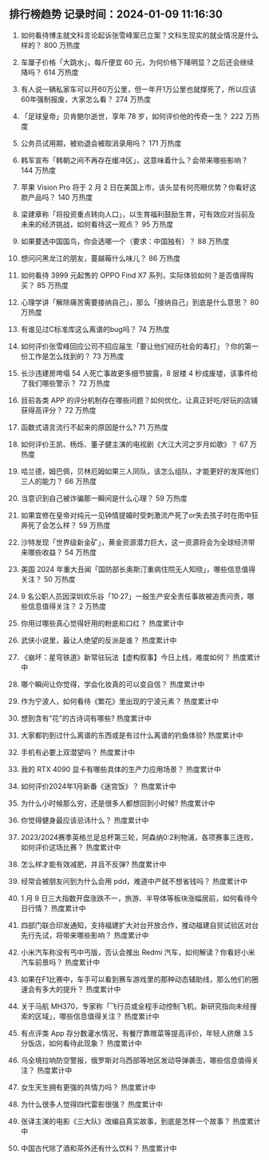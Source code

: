 
## 排行榜趋势 记录时间：2024-01-09 11:16:30
  
  1. 如何看待博主就文科言论起诉张雪峰案已立案？文科生现实的就业情况是什么样的？ 800 万热度
    
  2. 车厘子价格「大跳水」，每斤便宜 60 元，为何价格下降明显？之后还会继续降吗？ 614 万热度
    
  3. 有人说一辆私家车可以开60万公里，但一年开1万公里也就撑死了，所以应该60年强制报废，大家怎么看？ 274 万热度
    
  4. 「足球皇帝」贝肯鲍尔逝世，享年 78 岁，如何评价他的传奇一生？ 222 万热度
    
  5. 公务员试用期，被劝退会被取消录用吗？ 171 万热度
    
  6. 韩军宣布「韩朝之间不再存在缓冲区」，这意味着什么？会带来哪些影响？ 144 万热度
    
  7. 苹果 Vision Pro 将于 2 月 2 日在美国上市，该头显有何亮眼优势？你看好这款产品吗？ 140 万热度
    
  8. 梁建章称「将投资重点转向人口」，以生育福利鼓励生育，可有效应对当前及未来的经济挑战，如何看待这一观点？ 95 万热度
    
  9. 如果要选中国国鸟，你会选哪一个（要求：中国独有）？ 88 万热度
    
  10. 想问问黑龙江的朋友，蔓越莓什么味儿？ 86 万热度
    
  11. 如何看待 3999 元起售的 OPPO Find X7 系列，实际体验如何？是否值得购买？ 85 万热度
    
  12. 心理学讲「解除痛苦需要接纳自己」，那么「接纳自己」到底是什么意思？ 80 万热度
    
  13. 有谁见过C标准库这么离谱的bug吗？ 74 万热度
    
  14. 如何评价张雪峰回应公司不招应届生「要让他们经历社会的毒打」？你的第一份工作是怎么找到的？ 73 万热度
    
  15. 长沙违建房垮塌 54 人死亡事故更多细节披露，8 层楼 4 秒成废墟，该事件给了我们哪些警示？ 72 万热度
    
  16. 目前各类 APP 的评分机制存在哪些问题？如何优化，让真正好吃/好玩的店铺获得高评分？ 72 万热度
    
  17. 函数式语言流行不起来的原因是什么? 71 万热度
    
  18. 如何评价王凯、杨烁、董子健主演的电视剧《大江大河之岁月如歌》？ 67 万热度
    
  19. 哈兰德，姆巴佩，贝林厄姆如果三人同队，该怎么组队，才能更好的发挥他们三人的能力？ 66 万热度
    
  20. 当意识到自己被诈骗那一瞬间是什么心理？ 59 万热度
    
  21. 如果宜修在皇帝对纯元一见钟情提婚时受刺激流产死了or失去孩子时在雨中狂奔死了会怎么样？ 59 万热度
    
  22. 沙特发现「世界级新金矿」，黄金资源潜力巨大，这一资源将会为全球经济带来哪些收益？ 54 万热度
    
  23. 美国 2024 年重大丑闻「国防部长奥斯汀重病住院无人知晓」，哪些信息值得关注？ 50 万热度
    
  24. 9 名公职人员因深圳欢乐谷「10·27」一般生产安全责任事故被追责问责，哪些信息值得关注？ 2 万热度
    
  25. 你用过哪些真心觉得好用的粉底和口红？ 热度累计中
    
  26. 武侠小说里，最让人绝望的反派是谁？ 热度累计中
    
  27. 《崩坏：星穹铁道》新常驻玩法【虚构叙事】今日上线，难度如何？ 热度累计中
    
  28. 哪个瞬间让你觉得，学会化妆真的可以变自信？ 热度累计中
    
  29. 作为宁波人，如何看待《繁花》里出现的宁波元素？ 热度累计中
    
  30. 想到含有“花”的古诗词有哪些? 热度累计中
    
  31. 大家都钓到过什么离谱的东西或是有过什么离谱的钓鱼体验? 热度累计中
    
  32. 手机有必要上双潜望吗？ 热度累计中
    
  33. 我的 RTX 4090 显卡有哪些具体的生产力应用场景？ 热度累计中
    
  34. 如何评价2024年1月新番《迷宫饭》？ 热度累计中
    
  35. 为什么小时候那么穷，还是很多人都想回到小时候? 热度累计中
    
  36. 你觉得健身最应该忌讳什么？ 热度累计中
    
  37. 2023/2024赛季英格兰足总杯第三轮，阿森纳0:2利物浦，各项赛事三连败，如何评价这场比赛？ 热度累计中
    
  38. 怎么样才能有效减肥，并且不反弹? 热度累计中
    
  39. 经常会被朋友问到为什么会用 pdd，难道中产就不想省钱吗？ 热度累计中
    
  40. 1 月 9 日三大指数开盘涨跌不一，旅游、半导体等板块涨幅居前，如何看待今日行情？ 热度累计中
    
  41. 四部门联合印发通知，支持福建扩大对台开放合作，推动福建自贸试验区对台先行先试，将带来哪些影响？ 热度累计中
    
  42. 小米汽车称没有丐中丐版，否认会推出 Redmi 汽车，如何解读？你看好小米汽车前景吗？ 热度累计中
    
  43. 如果在F1比赛中，车手可以看到赛车游戏里的那种动态辅助线，那么他们的圈速会有多大的提升？ 热度累计中
    
  44. 关于马航 MH370，专家称「飞行员或全程手动控制飞机，新研究指向未经搜索的区域」，哪些信息值得关注？ 热度累计中
    
  45. 有点评类 App 存分数灌水情况，有餐厅靠赠菜等提高评价，年轻人挤爆 3.5 分饭店，如何看待此现象？ 热度累计中
    
  46. 乌全境拉响防空警报，俄罗斯对乌西部等地区发动导弹袭击，哪些信息值得关注？ 热度累计中
    
  47. 女生天生拥有更强的共情力吗？ 热度累计中
    
  48. 为什么很多人觉得四代雷影很强？ 热度累计中
    
  49. 张译主演的电影《三大队》改编自真实故事，到底是怎样一个故事？ 热度累计中
    
  50. 中国古代除了酒和茶外还有什么饮料？ 热度累计中
    